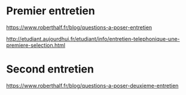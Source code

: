 # Premier entretien
https://www.roberthalf.fr/blog/questions-a-poser-entretien

http://etudiant.aujourdhui.fr/etudiant/info/entretien-telephonique-une-premiere-selection.html

# Second entretien
https://www.roberthalf.fr/blog/questions-a-poser-deuxieme-entretien
